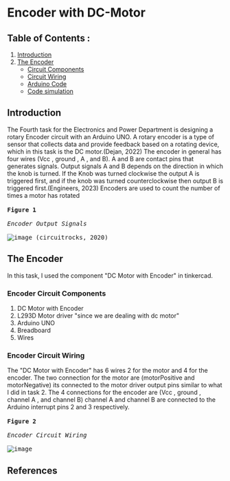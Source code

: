# Encoder with DC-Motor
## Table of Contents : 
1. [Introduction](#Introduction)
1. [The Encoder](#The-Encoder)
    - [Circuit Components](#Encoder-Circuit-Components)
    - [Circuit Wiring](#Encoder-Circuit-Wiring)
    - [Arduino Code](#Encoder-Arduino-Code)
    - [Code simulation](#Encoder-Code-simulation)
## Introduction
The Fourth task for the Electronics and Power Department is designing a rotary Encoder circuit with an Arduino UNO. A rotary encoder is a type of sensor that collects data and provide feedback based on a rotating device, which in this task is the DC motor.(Dejan, 2022) The encoder in general has four wires (Vcc , ground , A , and B). A and B are contact pins that generates signals. Output signals A and B depends on the direction in which the knob is turned. If the Knob was turned clockwise the output A is triggered first, and if the knob was turned counterclockwise then output B is triggered first.(Engineers, 2023) Encoders are used to count the number of times a motor has rotated<br><br>
<kbd> **Figure 1** <br><br>*Encoder Output Signals*<br><br> <kbd>![image](https://github.com/Rawnaa-19/Encoder-with-DC-Motor/assets/106926557/84696462-c6aa-4fd5-862d-67e4461f6cf0) (circuitrocks, 2020)</kbd></kbd>

## The Encoder
In this task, I used the component "DC Motor with Encoder" in tinkercad. 
### Encoder Circuit Components
1. DC Motor with Encoder
2. L293D Motor driver "since we are dealing with dc motor"
3. Arduino UNO
4. Breadboard
5. Wires
   
### Encoder Circuit Wiring
The "DC Motor with Encoder" has 6 wires 2 for the motor and 4 for the encoder. The two connection for the motor are (motorPositive and motorNegative) its connected to the motor driver output pins similar to what I did in task 2. The 4 connections for the encoder are (Vcc , ground , channel A , and channel B) channel A and channel B are connected to the Arduino interrupt pins 2 and 3 respectively.<br><br>
<kbd> **Figure 2** <br><br>*Encoder Circuit Wiring*<br><br> <kbd> ![image](https://github.com/Rawnaa-19/Encoder-with-DC-Motor/assets/106926557/c346d05e-5711-4370-b099-cb7d4e232013)
</kbd></kbd>


## References
[^1]: 
[^2]:
